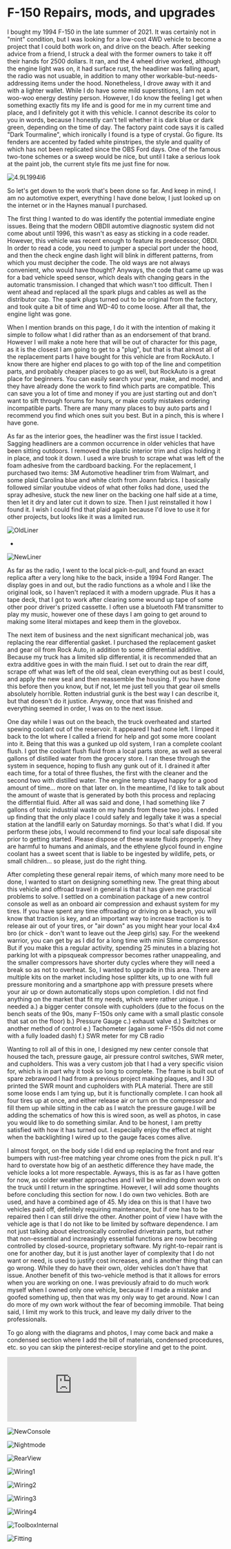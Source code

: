 # F-150 Repairs, mods, and upgrades


I bought my 1994 F-150 in the late summer of 2021. It was certainly not in "mint" condition, but I was
looking for a low-cost 4WD vehicle to become a project that I could both work on, and drive on the beach. After 
seeking advice from a friend, I struck a deal with the former owners to take it off their hands for 2500 dollars. It ran, 
and the 4 wheel drive worked, although the engine light was on, it had surface rust, the headliner was falling apart, the 
radio was not usuable, in addition to many other workable-but-needs-addressing items under the hood. Nonetheless, I drove away 
with it and with a lighter wallet. While I do have some mild superstitions, I am not a woo-woo energy destiny person. However, 
I do know the feeling I get when something exactly fits my life and is good for me in my current time and place, and I definitely
got it with this vehicle. I cannot describe its color to you in words, because I honestly can't tell whether it is dark blue 
or dark green, depending on the time of day. The factory paint code says it is called "Dark Tourmaline", which ironically I 
found is a type of crystal. Go figure. Its fenders are accented by faded white pinstripes, the style and quality of which has 
not been replicated since the OBS Ford days. One of the famous two-tone schemes or a sweep would be nice, but until I take a serious
look at the paint job, the current style fits me just fine for now. 

![4.9L1994I6](https://ericsfarm.github.io/Repair%20&%20Engineering/IMG-7103.jpg)

So let's get down to the work that's been done so far. And keep in mind, I am no automotive expert, everything I have done 
below, I just looked up on the internet or in the Haynes manual I purchased. 

The first thing I wanted to do was identify the potential immediate engine issues. Being that the modern OBDII automtive 
diagnostic system did not come about until 1996, this wasn't as easy as sticking in a code reader. However, this vehicle 
was recent enough to feature its predecessor, OBDI. In order to read a code, you need to jumper a special port under the 
hood, and then the check engine dash light will blink in different patterns, from which you must decipher the code. The old 
ways are not always convenient, who would have thought? Anyways, the code that came up was for a bad vehicle speed sensor, 
which deals with changing gears in the automatic transmission. I changed that which wasn't too difficult. Then I went ahead
and replaced all the spark plugs and cables as well as the distributor cap. The spark plugs turned out to be original from 
the factory, and took quite a bit of time and WD-40 to come loose. After all that, the engine light was gone. 

When I mention brands on this page, I do it with the intention of making it simple to follow what I did rather than as an
endorsement of that brand. However I will make a note here that will be out of character for this page, as it is the closest 
I am going to get to a "plug", but that is that almost all of the replacement parts I have bought for this vehicle are from 
RockAuto. I know there are higher end places to go with top of the line and competition parts, and probably cheaper places to 
go as well, but RockAuto is a great place for beginners. You can easily search your year, make, and model, and they have already 
done the work to find which parts are compatible. This can save you a lot of time and money if you are just starting out and 
don't want to sift through forums for hours, or make costly mistakes ordering incompatible parts. There are many many places to buy auto parts and I recommend you find which ones suit you best. But in a pinch, this is where I have gone.

As far as the interior goes, the headliner was the first issue I tackled. Sagging headliners are a common occurrence in older
vehicles that have been sitting outdoors. I removed the plastic interior trim and clips holding it in place, and took it down. 
I used a wire brush to scrape what was left of the foam adhesive from the cardboard backing. For the replacement, I purchased
two items: 3M Automotive headliner trim from Walmart, and some plaid Carolina blue and white cloth from Joann fabrics. I basically followed similar youtube videos of what other folks had done, used the spray adhesive, stuck the new liner on the backing one
half side at a time, then let it dry and later cut it down to size. Then I just reinstalled it how I found it. I wish I could find 
that plaid again because I'd love to use it for other projects, but looks like it was a limited run. 

![OldLiner](https://ericsfarm.github.io/Repair%20&%20Engineering/IMG-5376.jpg)

-

![NewLiner](https://ericsfarm.github.io/Repair%20&%20Engineering/IMG-7129.jpg)


As far as the radio, I went to the local pick-n-pull, and found an exact replica after a very long hike to the back, inside
a 1994 Ford Ranger. The display goes in and out, but the radio functions as a whole and I like the original look, so I haven't 
replaced it with a modern upgrade. Plus it has a tape deck, that I got to work after clearing some wound up tape of some other poor
driver's prized cassette. I often use a bluetooth FM transmitter to play my music, however one of these days I am going to get around
to making some literal mixtapes and keep them in the glovebox. 

The next item of business and the next significant mechanical job, was replacing the rear differential gasket. I purchased the
replacement gasket and gear oil from Rock Auto, in addition to some differential additive. Because my truck has a limited slip 
differential, it is recommended that an extra additive goes in with the main fluid. I set out to drain the rear diff, scrape off what 
was left of the old seal, clean everything out as best I could, and apply the new seal and then reassemble the housing. 
If you have done this before then you know, but if not, let me just tell you that gear oil smells absolutely horrible. Rotten 
industrial gunk is the best way I can describe it, but that doesn't do it justice. Anyway, once that was finished and everything seemed in order, I was on to the next issue.

One day while I was out on the beach, the truck overheated and started spewing coolant out of the reservoir. It appeared I had none
left. I limped it back to the lot where I called a friend for help and got some more coolant into it. Being that this was a gunked up 
old system, I ran a complete coolant flush. I got the coolant flush fluid from a local parts store, as well as several gallons of 
distilled water from the grocery store. I ran these through the system in sequence, hoping to flush any gunk out of it.
I drained it after each time, for a total of three flushes, the first with the cleaner and the second two with distilled water. The
engine temp stayed happy for a good amount of time... more on that later on. In the meantime, I'd like to talk about the amount of 
waste that is generated by both this process and replacing the differntial fluid. After all was said and done, I had something like 7 
gallons of toxic industrial waste on my hands from these two jobs. I ended up finding that the only place I could safely and legally 
take it was a special station at the landfill early on Saturday mornings. So that's what I did. If you perform these jobs, I would 
recommend to find your local safe disposal site prior to getting started. Please dispose of these waste fluids properly. They are 
harmful to humans and animals, and the ethylene glycol found in engine coolant has a sweet scent that is liable to be ingested by 
wildlife, pets, or small children... so please, just do the right thing.

After completing these general repair items, of which many more need to be done, I wanted to start on designing something new. The 
great thing about this vehicle and offroad travel in general is that it has given me practical problems to solve. I settled on a 
combination package of a new control console as well as an onboard air compression and exhaust system for my tires. If you have spent 
any time offroading or driving on a beach, you will know that traction is key, and an important way to increase traction is to release 
air out of your tires, or "air down" as you might hear your local 4x4 bro (or chick - don't want to leave out the Jeep girls) say.
For the weekend warrior, you can get by as I did for a long time with mini Slime compressor. But if you make this a regular activity, 
spending 25 minutes in a blazing hot parking lot with a pipsqueak compressor becomes rather unappealing, and the smaller compressors 
have shorter duty cycles where they will need a break so as not to overheat. So, I wanted to upgrade in this area. There are multiple 
kits on the market including hose splitter kits, up to one with full pressure monitoring and a smartphone app with pressure presets 
where your air up or down automatically stops upon completion. I did not find anything on the market that fit my needs, which were 
rather unique. I needed a.) a bigger center console with cupholders (due to the focus on the bench seats of the 90s, many F-150s only 
came with a small plastic console that sat on the floor) b.) Pressure Gauge c.) exhaust valve d.) Switches or another method of control e.) Tachometer (again some F-150s did not come with a fully loaded dash) f.) SWR meter for my CB radio

Wanting to roll all of this in one, I designed my new center console that housed the tach, pressure gauge, air pressure control 
switches, SWR meter, and cupholders. This was a very custom job that I had a very specific vision for, which is in part why it took so 
long to complete. The frame is built out of spare zebrawood I had from a previous project making plaques, and I 3D printed the SWR 
mount and cupholders with PLA material. There are still some loose ends I am tying up, but it is functionally complete. I can hook all four tires up at once, and either release air or turn on the compressor and fill them up while sitting in the cab as I watch the pressure gauge.I will be adding the schematics of how this is wired soon, as well as photos, in case you would like to do something similar. And to be honest, I am pretty satisfied with how it has turned out. I especially enjoy the effect at night when the backlighting I wired up to the gauge faces comes alive.


I almost forgot, on the body side I did end up replacing the front and rear bumpers with rust-free matching year chrome ones from the
pick n pull. It's hard to overstate how big of an aesthetic difference they have made, the vehicle looks a lot more respectable.
Ayways, this is as far as I have gotten for now, as colder weather approaches and I will be winding down work on the truck until I 
return in the springtime. However, I will add some thoughts before concluding this section for now. I do own two vehicles. Both 
are used, and have a combined age of 45. My idea on this is that I have two vehicles paid off, definitely requiring maintenance, but if 
one has to be repaired then I can still drive the other. Another point of view I have with the vehicle age is that I do not like to be 
limited by software dependence. I am not just talking about electronically controlled drivetrain parts, but rather that non-essential 
and increasingly essential functions are now becoming controlled by closed-source, proprietary software. My right-to-repair rant is one 
for another day, but it is just another layer of complexity that I do not want or need, is used to justify cost increases, and is 
another thing that can go wrong. While they do have their own, older vehicles don't have that issue. Another benefit of this 
two-vehicle method is that it allows for errors when you are working on one. I was previously afraid to do much work myself when I 
owned only one vehicle, because if I made a mistake and goofed something up, then that was my only way to get around. Now I can do more
of my own work without the fear of becoming immobile. That being said, I limit my work to this truck, 
and leave my daily driver to the professionals. 

To go along with the diagrams and photos, I may come back and make a condensed section where I add the bill of materials, condensed 
procedures, etc. so you can skip the pinterest-recipe storyline and get to the point. 

![Schematics](https://ericsfarm.github.io/Repair%20&%20Engineering/OBA_wiring_v1.pdf)


![NewConsole](https://ericsfarm.github.io/Repair%20&%20Engineering/IMG-7124.jpg)

![Nightmode](https://ericsfarm.github.io/Repair%20&%20Engineering/IMG-7078.jpg)

![RearView](https://ericsfarm.github.io/Repair%20&%20Engineering/IMG-7123.jpg)

![Wiring1](https://ericsfarm.github.io/Repair%20&%20Engineering/IMG-7016.jpg)

![Wiring2](https://ericsfarm.github.io/Repair%20&%20Engineering/IMG-7128.jpg)

![Wiring3](https://ericsfarm.github.io/Repair%20&%20Engineering/IMG-7127.jpg)

![Wiring4](https://ericsfarm.github.io/Repair%20&%20Engineering/IMG-7114.jpg)

![ToolboxInternal](https://ericsfarm.github.io/Repair%20&%20Engineering/IMG-7112.jpg)

![Fitting](https://ericsfarm.github.io/Repair%20&%20Engineering/IMG-7116.jpg)